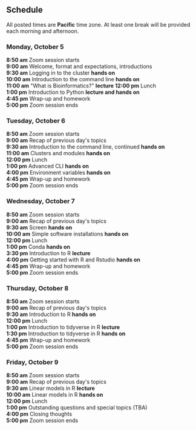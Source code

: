 ## Schedule

All posted times are **Pacific** time zone. At least one break will be provided each morning and afternoon.

### Monday, October 5

**8:50 am**  Zoom session starts    
**9:00 am**  Welcome, format and expectations, introductions    
**9:30 am**  Logging in to the cluster __hands on__  
**10:00 am** Introduction to the command line __hands on__   
**11:00 am** "What is Bioinformatics?" __lecture__
**12:00 pm** Lunch    
**1:00 pm**  Introduction to Python __lecture and hands on__   
**4:45 pm**  Wrap-up and homework  
**5:00 pm**  Zoom session ends    

### Tuesday, October 6

**8:50 am**  Zoom session starts  
**9:00 am**  Recap of previous day's topics  
**9:30 am**  Introduction to the command line, continued __hands on__  
**11:00 am** Clusters and modules __hands on__  
**12:00 pm** Lunch  
**1:00 pm**  Advanced CLI __hands on__  
**4:00 pm**  Environment variables __hands on__  
**4:45 pm**  Wrap-up and homework  
**5:00 pm**  Zoom session ends   

### Wednesday, October 7

**8:50 am**  Zoom session starts  
**9:00 am**  Recap of previous day's topics  
**9:30 am**  Screen __hands on__  
**10:00 am** Simple software installations __hands on__  
**12:00 pm** Lunch  
**1:00 pm**  Conda __hands on__  
**3:30 pm**  Introduction to R __lecture__  
**4:00 pm**  Getting started with R and Rstudio __hands on__  
**4:45 pm**  Wrap-up and homework  
**5:00 pm**  Zoom session ends  

### Thursday, October 8

**8:50 am**  Zoom session starts  
**9:00 am**  Recap of previous day's topics  
**9:30 am**  Introduction to R __hands on__     
**12:00 pm** Lunch  
**1:00 pm**  Introduction to tidyverse in R __lecture__  
**1:30 pm**  Introduction to tidyverse in R __hands on__  
**4:45 pm**  Wrap-up and homework  
**5:00  pm**  Zoom session ends  

### Friday, October 9

**8:50 am**  Zoom session starts  
**9:00 am**  Recap of previous day's topics  
**9:30 am**  Linear models in R __lecture__  
**10:00 am** Linear models in R __hands on__     
**12:00 pm** Lunch  
**1:00 pm**  Outstanding questions and special topics (TBA)  
**4:00 pm**  Closing thoughts  
**5:00  pm**  Zoom session ends  
